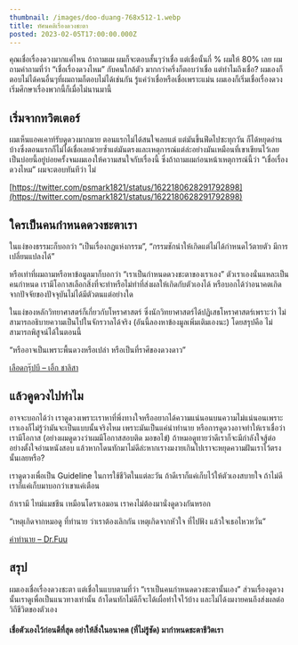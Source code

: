 ```yaml
---
thumbnail: /images/doo-duang-768x512-1.webp
title: ทัศนคติเรื่องดวงชะตา
posted: 2023-02-05T17:00:00.000Z
---
```


คุณเชื่อเรื่องดวงมากแค่ไหน ถ้าถามผม ผมก็จะตอบสั้นๆว่าเชื่อ แต่เชื่อนั้นกี่ % ผมให้ 80% เลย ผมถามคำถามที่ว่า “เชื่อเรื่องดวงไหม” กับคนใกล้ตัว มากกว่าครึ่งก็ตอบว่าเชื่อ แต่ทำไมถึงเชื่อ? ผมเองก็ตอบไม่ได้คนอื่นๆที่ผมถามก็ตอบไม่ได้เช่นกัน รู้แค่ว่าเชื่อหรือเชื่อเพราะแม่น ผมเองก็เริ่มเชื่อเรื่องดวงเริ่มศึกษาเรื่องพวกนี้ก็เมื่อไม่นานมานี้

## เริ่มจากทวิตเตอร์

ผมเห็นแอคเคาท์รับดูดวงมากมาย ตอนแรกไม่ได้สนใจเลยแต่ แต่มันขึ้นฟีดไปซะทุกวัน ก็ได้หยุดอ่านบ้างซึ่งตอนแรกก็ไม่ได้เชื่อเลยด้วยซ้ำแต่มันตรงและเหตุการณ์แต่ล่ะอย่างมันเหมือนที่เขาเขียนไว้เลย เป็นบ่อยนี้อยู่บ่อยครั้งจนผมเองให้ความสนใจกับเรื่องนี้ ซึ่งถ้าถามผมก่อนหน้าเหตุการณ์นี้ว่า “เชื่อเรื่องดวงไหม” ผมจะตอบทันทีว่า ไม่

[https://twitter.com/psmark1821/status/1622180628291792898](https://twitter.com/psmark1821/status/1622180628291792898)

## ใครเป็นคนกำหนดดวงชะตาเรา

ในแง่ของธรรมะก็บอกว่า “เป็นเรื่องกฎแห่งกรรม”, “กรรมชักนำให้เกิดแต่ไม่ได้กำหนดไว้ตายตัว มีการเปลี่ยนแปลงได้”

หรือเท่าที่ผมถามหรือหาข้อมูลมาก็บอกว่า “เราเป็นกำหนดดวงชะตาของเราเอง” ตัวเราเองนั่นแหละเป็นคนกำหนด เรามีโอกาสเลือกสิ่งที่จะทำหรือไม่ทำที่ส่งผลให้เกิดกับตัวเองได้ หรือบอกได้ว่าอนาคตเกิดจากปัจจัยของปัจจุบันไม่ได้มีตัวตนแต่อย่างใด

ในแง่ของหลักวิทยาศาสตร์ก็เกี่ยวกับโหราศาสตร์ ซึ่งนักวิทยาศาสตร์ได้ปฏิเสธโหราศาสตร์เพราะว่า ไม่สามารถอธิบายความเป็นไปในจักรวาลได้จริง (อันนี้ลองหาข้องมูลเพิ่มเติมเองนะ) โดยสรุปคือ ไม่สามารถพิสูจน์ได้ในตอนนี้

“หรืออาจเป็นเพราะพื้นดวงหรือเปล่า
หรือเป็นที่ราศีของดวงดาว”

[เลือดกรุ๊ปบี – เอิ้ก ชาลิสา](https://youtu.be/q5nAxoCIvy4)

## แล้วดูดวงไปทำไม

อาจจะบอกได้ว่า เราดูดวงเพราะเราหาที่พึ่งทางใจหรืออยากได้ความแน่นอนบนความไม่แน่นอนเพราะเราเองก็ไม่รู้ว่ามันจะเป็นแบบนั้นจริงไหม เพราะมันเป็นแค่นำทำนาย หรือการดูดวงอาจทำให้เราเชื่อว่าเรามีโอกาส (อย่างผมดูดวงว่าผมมีโอกาสสอบติด มอขอไข่) ถ้าหมอดูทายว่าดีเราก็จะมีกำลังใจสู้ต่ออย่างตั้งใจอ่านหนังสอบ แล้วหากโดนทักมาไม่ดีล่ะหากเรางมงายเกินไปเราจะหยุดความฝันเราไว้ตรงนั้นเลยหรือ?

เราดูดวงเพื่อเป็น Guideline ในการใช้ชีวิตในแต่ละวัน ถ้าดีเราก็แค่เก็บไว้ให้ตัวเองสบายใจ ถ้าไม่ดีเราก็แค่เก็บมาบอกว่าเขาแค่เตือน

ถ้าเรามี ไทม์แมชชีน เหมือนโดราเอมอน เราคงไม่ต้องมานั่งดูดวงกันหรอก

“เหตุเกิดจากหมอดู
ที่ทำนาย ว่าเราต้องเลิกกัน
เหตุเกิดจากหัวใจ
ที่ไปฟัง แล้วใจเธอไหวหวั่น”

[คำทำนาย](https://youtu.be/aer9ytkFBg0)[ ](https://youtu.be/aer9ytkFBg0)[–](https://youtu.be/aer9ytkFBg0)[ Dr.Fuu](https://youtu.be/aer9ytkFBg0)

## สรุป

ผมเองเชื่อเรื่องดวงชะตา แต่เชื่อในแบบตามที่ว่า “เราเป็นคนกำหนดดวงชะตานั้นเอง” ส่วนเรื่องดูดวงนั้นเราดูเพื่อเป็นแนวทางเท่านั้น ถ้าโดนทักไม่ดีก็จะได้เผื่อทำใจไว้บ้าง และไม่ได้งมงายคนถึงส่งผลต่อวิถีชีวิตของตัวเอง

#### เชื่อตัวเองไว้ก่อนดีที่สุด อย่าให้สิ่งในอนาคต (ที่ไม่รู้ชัด) มากำหนดชะตาชีวิตเรา
